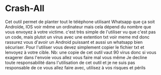 # Crash-All
Cet outil permet de planter tout le téléphone utilisant Whatsapp que ça soit Androïde, IOS voir même un ordinateur mais cela dépend du nombre que vous envoyez à votre victime.
c'est très simple de l'utiliser vu que c'est pas un code, mais plutot un virus avec une extention txt voir meme md donc rassurez vous d'avoir un Android puissant et aussi un whatsapp bien sécuriser.
Pour l'utiliser vous devez simplement copier le fichier txt et lenvoyez à votre cible.
Nb: une copie de cet outil vaut 90 virus donc si vous exagerer dans l'envoie vous allez vous faire mal vous même
Je decline toute responsabilité dans l'utilisation de cet outil et je ne suis pas responsable de ce vous allez faire avec, utilisez à vos risques et périls
